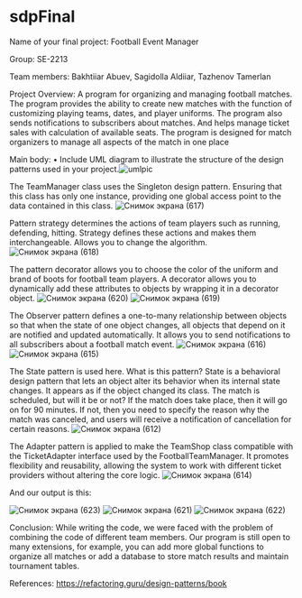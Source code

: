 # sdpFinal
Name of your final project: Football Event Manager

Group: SE-2213

Team members: Bakhtiiar Abuev, Sagidolla Aldiiar, Tazhenov Tamerlan

Project Overview:
A program for organizing and managing football matches.  The program provides the ability to create new matches with the function of customizing playing teams, dates, and player uniforms. The program also sends notifications to subscribers about matches.  And helps manage ticket sales with calculation of available seats.
The program is designed for match organizers to manage all aspects of the match in one place

Main body:
• Include UML diagram to illustrate the structure of the design patterns used in your project.![umlpic](https://github.com/Bahandi25/sdpFinal/assets/121560352/b938307f-cdee-463a-a8a1-106685e055a7)


The TeamManager class uses the Singleton design pattern.  Ensuring that this class has only one instance, providing one global access point to the data contained in this class.
![Снимок экрана (617)](https://github.com/Bahandi25/sdpFinal/assets/121560352/cb9538f0-3ae6-47ee-b5c9-29bff95320d7)

Pattern strategy determines the actions of team players such as running, defending, hitting.  Strategy defines these actions and makes them interchangeable.  Allows you to change the algorithm.
![Снимок экрана (618)](https://github.com/Bahandi25/sdpFinal/assets/121560352/e62bc5bc-bde9-44b2-80a9-8621968f0f0a)

The pattern decorator allows you to choose the color of the uniform and brand of boots for football team players.  A decorator allows you to dynamically add these attributes to objects by wrapping it in a decorator object.
![Снимок экрана (620)](https://github.com/Bahandi25/sdpFinal/assets/121560352/622b714d-1dbe-484e-9a18-1f069d8240ee)
![Снимок экрана (619)](https://github.com/Bahandi25/sdpFinal/assets/121560352/c7c84fb7-4812-40e7-b106-cbd04bbe670c)

The Observer pattern defines a one-to-many relationship between objects so that when the state of one object changes, all objects that depend on it are notified and updated automatically.  It allows you to send notifications to all subscribers about a football match event.
![Снимок экрана (616)](https://github.com/Bahandi25/sdpFinal/assets/121560352/448e8788-1ba7-4aee-a949-b2b1993861f7)
![Снимок экрана (615)](https://github.com/Bahandi25/sdpFinal/assets/121560352/aee2d222-f45d-4126-a1ed-34acc0d25d1a)

The State pattern is used here. What is this pattern? State is a behavioral design pattern that lets an object alter its behavior when its internal state changes. It appears as if the object changed its class. The match is scheduled, but will it be or not? If the match does take place, then it will go on for 90 minutes. If not, then you need to specify the reason why the match was canceled, and users will receive a notification of cancellation for certain reasons.
![Снимок экрана (612)](https://github.com/Bahandi25/sdpFinal/assets/121560352/428b634f-cff7-46f3-9b3e-de29e0ab8ddd)

The Adapter pattern is applied to make the TeamShop class compatible with the TicketAdapter interface used by the FootballTeamManager. It promotes flexibility and reusability, allowing the system to work with different ticket providers without altering the core logic.
![Снимок экрана (614)](https://github.com/Bahandi25/sdpFinal/assets/121560352/3ac83c38-5f4a-488f-b60c-fa533692ed76)

And our output is this:

![Снимок экрана (623)](https://github.com/Bahandi25/sdpFinal/assets/121560352/85b125ca-c075-4222-8cc7-9a88a6fc11fb)
![Снимок экрана (621)](https://github.com/Bahandi25/sdpFinal/assets/121560352/1cb42b65-968c-4965-9bb8-6f93c12e57ee)
![Снимок экрана (622)](https://github.com/Bahandi25/sdpFinal/assets/121560352/953c50c5-9f22-449e-a187-94036553fe79)


Conclusion:
While writing the code, we were faced with the problem of combining the code of different team members. Our program is still open to many extensions, for example, you can add more global functions to organize all matches or add a database to store match results and maintain tournament tables.

References:
https://refactoring.guru/design-patterns/book
